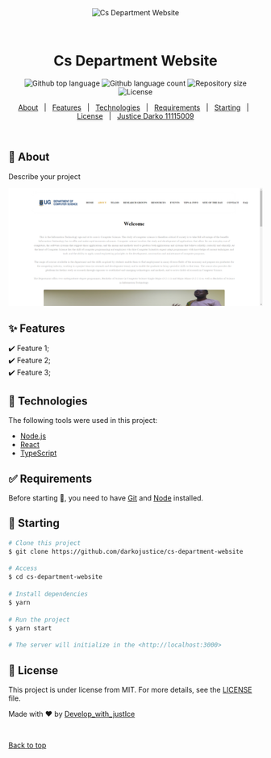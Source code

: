 <div align="center" id="top"> 
  <img src="./.github/app.gif" alt="Cs Department Website" />

&#xa0;

  <!-- <a href="https://csdepartmentwebsite.netlify.app">Demo</a> -->
</div>

<h1 align="center">Cs Department Website</h1>

<p align="center">
  <img alt="Github top language" src="https://img.shields.io/github/languages/top/justicedarko/cs-department-website?color=56BEB8">

  <img alt="Github language count" src="https://img.shields.io/github/languages/count/justicedarko/cs-department-website?color=56BEB8">

  <img alt="Repository size" src="https://img.shields.io/github/repo-size/justicedarko/cs-department-website?color=56BEB8">

  <img alt="License" src="https://img.shields.io/github/license/justicedarko/cs-department-website?color=56BEB8">

</p>

<!-- Status -->

<!-- <h4 align="center">
	🚧  Cs Department Website 🚀 Under construction...  🚧
</h4>

<hr> -->

<p align="center">
  <a href="#dart-about">About</a> &#xa0; | &#xa0; 
  <a href="#sparkles-features">Features</a> &#xa0; | &#xa0;
  <a href="#rocket-technologies">Technologies</a> &#xa0; | &#xa0;
  <a href="#white_check_mark-requirements">Requirements</a> &#xa0; | &#xa0;
  <a href="#checkered_flag-starting">Starting</a> &#xa0; | &#xa0;
  <a href="#memo-license">License</a> &#xa0; | &#xa0;
  <a href="https://github.com/{{YOUR_GITHUB_USERNAME}}" target="_blank">Justice Darko  11115009</a>
</p>

<br>

## :dart: About

Describe your project

<img src="./src//assets//just.png">

## :sparkles: Features

:heavy_check_mark: Feature 1;\
:heavy_check_mark: Feature 2;\
:heavy_check_mark: Feature 3;

## :rocket: Technologies

The following tools were used in this project:

- [Node.js](https://nodejs.org/en/)
- [React](https://pt-br.reactjs.org/)
- [TypeScript](https://www.typescriptlang.org/)

## :white_check_mark: Requirements

Before starting :checkered_flag:, you need to have [Git](https://git-scm.com) and [Node](https://nodejs.org/en/) installed.

## :checkered_flag: Starting

```bash
# Clone this project
$ git clone https://github.com/darkojustice/cs-department-website

# Access
$ cd cs-department-website

# Install dependencies
$ yarn

# Run the project
$ yarn start

# The server will initialize in the <http://localhost:3000>
```

## :memo: License

This project is under license from MIT. For more details, see the [LICENSE](LICENSE.md) file.

Made with :heart: by <a href="https://github.com/{{YOUR_GITHUB_USERNAME}}" target="_blank">Develop_with_justIce</a>

&#xa0;

<a href="#top">Back to top</a>
